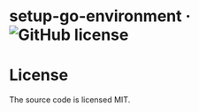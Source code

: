 # setup-go-environment &middot; ![GitHub license](https://img.shields.io/badge/license-MIT-blue.svg)

# License
The source code is licensed MIT.
